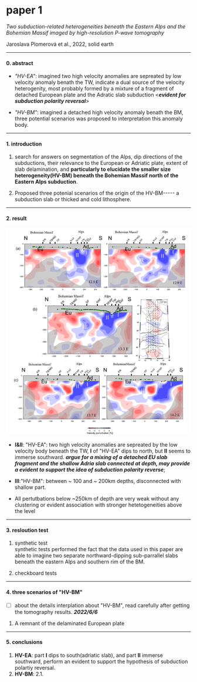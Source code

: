 # paper 1

 _Two subduction-related heterogeneities beneath the Eastern Alps and the  Bohemian Massif imaged by high-resolution P-wave tomography_

 Jaroslava Plomerová et al., 2022, solid earth
___
#### 0. abstract
* _"HV-EA"_: imagined two high velocity anomalies are sepreated by low velocity anomaly benath the TW, indicate a dual source of the velocity heterogenity, most probably formed by a mixture of a fragment of detached European plate and the Adratic slab subduction <___evident for subduction polarity reversal___> 

* _"HV-BM"_: imagined a detached high velocity anomaly benath the BM, three potential scenarios was proposed to  interpretation this anomaly body.
___
#### 1. introduction

1. search for answers on segmentation of the Alps, dip directions of the subductions, their relevance to the European or Adriatic plate, extent of slab delamination, and __particularly to elucidate the smaller size heterogeneity(HV-BM) beneath the Bohemian Massif north of the Eastern Alps subduction__.

2. Proposed three potenial scenarios of the origin of the HV-BM----- a subduction slab or thicked and cold lithosphere.
___
#### 2. result

![vertical slices](./fig/paper1_1.png)


* __I&II__: "HV-EA": two high velocity anomalies are sepreated by the low velocity body beneath the TW, __I__ of "HV-EA" dips to north, but __II__ seems to immerse southward. ___argue for a mixing of a detached EU slab fragment and the shallow Adria slab connected at depth, may provide a evident to support the idea of subduction polarity reverse___;  

* __III__:"HV-BM":  between ~ 100 and ~ 200km depths, disconnected with shallow part.  

* All pertutbations below ~250km of depth are very weak without any clustering or evident association with stronger hetetogeneities above the level

___
#### 3. resloution test
1. synthetic test  
synthetic tests performed the fact that the data used in this paper are able to imagine two separate northward-dipping sub-parrallel slabs beneath the eastern Alps and southern rim of the BM.
  
2. checkboard tests  
___
#### 4. three scenarios of "HV-BM"
- [ ] about the details interplation about "HV-BM", read carefully after getting the tomography results.  ___2022/6/6___  
1. A remnant of the delaminated European plate

___
#### 5. conclusions
1. __HV-EA__: part __I__ dips to south(adriatic slab), and part __II__ immerse southward, perform an evident to support the hypothesis of subduction polartiy reversal.
2. __HV-BM__: 
    2.1.


